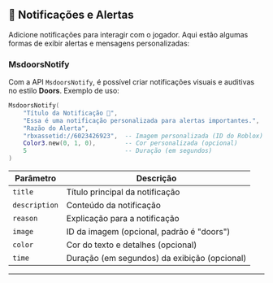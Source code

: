 ## 🔔 Notificações e Alertas

Adicione notificações para interagir com o jogador. Aqui estão algumas formas de exibir alertas e mensagens personalizadas:

### MsdoorsNotify

Com a API `MsdoorsNotify`, é possível criar notificações visuais e auditivas no estilo **Doors**. Exemplo de uso:

```lua
MsdoorsNotify(
    "Título da Notificação 🚨",
    "Essa é uma notificação personalizada para alertas importantes.",
    "Razão do Alerta",
    "rbxassetid://6023426923",  -- Imagem personalizada (ID do Roblox)
    Color3.new(0, 1, 0),        -- Cor personalizada (opcional)
    5                           -- Duração (em segundos)
)
```

| Parâmetro     | Descrição                                       |
|---------------|-------------------------------------------------|
| `title`       | Título principal da notificação                 |
| `description` | Conteúdo da notificação                         |
| `reason`      | Explicação para a notificação                   |
| `image`       | ID da imagem (opcional, padrão é "doors")       |
| `color`       | Cor do texto e detalhes (opcional)              |
| `time`        | Duração (em segundos) da exibição (opcional)    |

---
